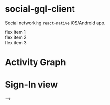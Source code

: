 # social-gql-client

Social networking `react-native` iOS/Android app.


<!-- 
<div class="clearfix p-3 border border-gray">
  <div class="float-left p-3 mr-3 bg-gray">
    <img width="275" height="470" alt="user-feed" src="https://user-images.githubusercontent.com/43617894/114400317-7477d000-9bbf-11eb-8a57-864333e739d2.png"/>
  </div>
  <div class="overflow-hidden">
    <p><b>User feed</b> Displays all the posts by all users</p>
  </div>
</div>
-->


<div class="border d-flex">
<!--   <div class="p-5 border bg-gray-light"> -->
<!--     <div class="Subhead"> -->
<!--       <div class="Subhead-heading"> -->
<!--         User feed -->
<!--       </div> -->
<!--       <img width="275" height="470" alt="user-feed" src="https://user-images.githubusercontent.com/43617894/114400317-7477d000-9bbf-11eb-8a57-864333e739d2.png"/> -->
<!--     </div>
  </div> -->
  
  <div class="p-5 border bg-gray-light">flex item 1</div>
  <div class="p-5 border bg-gray-light">flex item 2</div>
  <div class="p-5 border bg-gray-light">flex item 3</div>
</div>


<!-- 
<div style="display:flex">
<img width="275" height="470" alt="user-feed" src="https://user-images.githubusercontent.com/43617894/114400317-7477d000-9bbf-11eb-8a57-864333e739d2.png"/>


# Individual post
<!-- <img width="275" height="470" alt="user-feed" src="https://user-images.githubusercontent.com/43617894/114400342-7a6db100-9bbf-11eb-9df6-2fcc9ac51b41.png"/> -->


# Activity Graph
<!-- <img width="275" height="470" alt="user-feed" src="https://user-images.githubusercontent.com/43617894/114400349-7d68a180-9bbf-11eb-9a1b-0fce0e95384d.png"/> -->

# Sign-In view
<!-- <img width="275" height="470" alt="user-feed" src="https://user-images.githubusercontent.com/43617894/114400351-7e013800-9bbf-11eb-9d6b-578c12acfbf6.png"/> -->
-->

